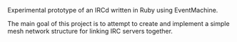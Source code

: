 Experimental prototype of an IRCd written in Ruby using EventMachine.

The main goal of this project is to attempt to create and implement a simple
mesh network structure for linking IRC servers together.